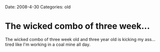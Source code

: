 Date: 2008-4-30
Categories: old

# The wicked combo of three week...

The wicked combo of three week old and three year old is kicking my ass... tired like I'm working in a coal mine all day.
